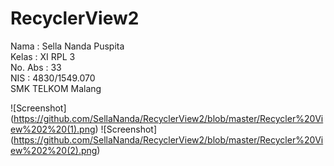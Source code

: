 # RecyclerView2
Nama : Sella Nanda Puspita<br>
Kelas : XI RPL 3<br>
No. Abs : 33 <br>
NIS : 4830/1549.070<br>
SMK TELKOM Malang

![Screenshot] (https://github.com/SellaNanda/RecyclerView2/blob/master/Recycler%20View%202%20(1).png)
![Screenshot] (https://github.com/SellaNanda/RecyclerView2/blob/master/Recycler%20View%202%20(2).png)
